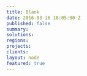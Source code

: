 ```yaml
---
title: Blank
date: 2016-03-16 18:05:00 Z
published: false
summary: 
solutions: 
regions: 
projects: 
clients: 
layout: node
featured: true
---
```


